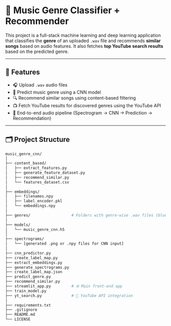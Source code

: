 # 🎵 Music Genre Classifier + Recommender

This project is a full-stack machine learning and deep learning application that classifies the **genre** of an uploaded `.wav` file and recommends **similar songs** based on audio features. It also fetches **top YouTube search results** based on the predicted genre.

---

## 🚀 Features

- 🎧 Upload `.wav` audio files
- 🎼 Predict music genre using a CNN model
- 🔍 Recommend similar songs using content-based filtering
- 📺 Fetch YouTube results for discovered genres using the YouTube API
- 🧠 End-to-end audio pipeline (Spectrogram → CNN → Prediction → Recommendation)

---

## 🗂️ Project Structure

```bash
music_genre_cnn/
│
├── content_based/
│   ├── extract_features.py
│   ├── generate_feature_dataset.py
│   ├── recommend_similar.py
│   └── features_dataset.csv
│
├── embeddings/
│   ├── filenames.npy
│   ├── label_encoder.pkl
│   └── embeddings.npy
│
├── genres/                  # Folders with genre-wise .wav files (blues, classical, etc.)
│
├── models/
│   └── music_genre_cnn.h5
│
├── spectrograms/
│   └── [generated .png or .npy files for CNN input]
│
├── cnn_predictor.py
├── create_label_map.py
├── extract_embeddings.py
├── generate_spectrograms.py
├── create_label_map.json
├── predict_genre.py
├── recommend_similar.py
├── streamlit_app.py         # 🌐 Main front-end app
├── train_model.py
├── yt_search.py             # 🔎 YouTube API integration
│
├── requirements.txt
├── .gitignore
├── README.md               
└── LICENSE                  
